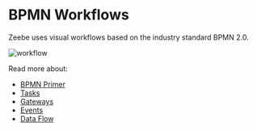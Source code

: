 # BPMN Workflows

Zeebe uses visual workflows based on the industry standard BPMN 2.0.

![workflow](/bpmn-workflows/workflow.png)

Read more about:

* [BPMN Primer](bpmn-workflows/bpmn-primer.html)
* [Tasks](bpmn-workflows/tasks.html)
* [Gateways](bpmn-workflows/gateways.html)
* [Events](bpmn-workflows/events.html)
* [Data Flow](bpmn-workflows/data-flow.html)
